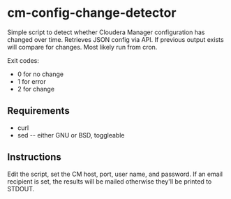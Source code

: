 # cm-config-change-detector

Simple script to detect whether Cloudera Manager configuration has changed over time. Retrieves JSON config via API. If previous output exists will compare for changes. Most likely run from cron.

Exit codes:

* 0 for no change
* 1 for error
* 2 for change 

## Requirements

* curl
* sed -- either GNU or BSD, toggleable

## Instructions

Edit the script, set the CM host, port, user name, and password. If an email recipient is set, the results will be mailed otherwise they'll be printed to STDOUT.

